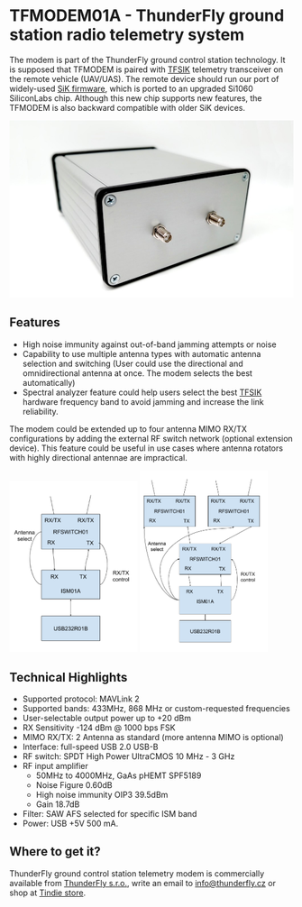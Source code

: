 # TFMODEM01A -  ThunderFly ground station radio telemetry system

The modem is part of the ThunderFly ground control station technology. It is supposed that TFMODEM is paired with [TFSIK](https://github.com/ThunderFly-aerospace/TFSIK01) telemetry transceiver on the remote vehicle (UAV/UAS). The remote device should run our port of widely-used [SiK firmware](https://github.com/ThunderFly-aerospace/SiK), which is ported to an upgraded Si1060 SiliconLabs chip. Although this new chip supports new features, the TFMODEM is also backward compatible with older SiK devices.

![Modem front](doc/img/TFMODEM01A_front.jpg)

## Features

  * High noise immunity against out-of-band jamming attempts or noise
  * Capability to use multiple antenna types with automatic antenna selection and switching (User could use the directional and omnidirectional antenna at once. The modem selects the best automatically)
  * Spectral analyzer feature could help users select the best [TFSIK](https://github.com/ThunderFly-aerospace/TFSIK01) hardware frequency band to avoid jamming and increase the link reliability. 

The modem could be extended up to four antenna MIMO  RX/TX configurations by adding the external RF switch network (optional extension device). This feature could be useful in use cases where antenna rotators with highly directional antennae are impractical. 

<p float="left">
<img src="doc/img/TFMODEM01_schematics.png" width="45%" />
<img src="/doc/img/TFMODEM01_multi_antenna_extension.png" width="45%" />
</p>

## Technical Highlights

  * Supported protocol: MAVLink 2
  * Supported bands: 433MHz, 868 MHz or custom-requested frequencies
  * User-selectable output power up to +20 dBm
  * RX Sensitivity -124 dBm @ 1000 bps FSK
  * MIMO RX/TX: 2 Antenna as standard (more antenna MIMO is optional)
  * Interface: full-speed USB 2.0 USB-B
  * RF switch: SPDT High Power UltraCMOS 10 MHz - 3 GHz
  * RF input amplifier
    * 50MHz to 4000MHz, GaAs pHEMT SPF5189
    * Noise Figure 0.60dB
    * High noise immunity OIP3 39.5dBm
    * Gain 18.7dB
  * Filter: SAW AFS selected for specific ISM band
  * Power: USB +5V 500 mA.

## Where to get it?

ThunderFly ground control station telemetry modem is commercially available from [ThunderFly s.r.o.](https://www.thunderfly.cz/), write an email to info@thunderfly.cz or shop at [Tindie store](https://www.tindie.com/products/thunderfly/tfmodem01-sik-telemetry-ground-station-unit/).


